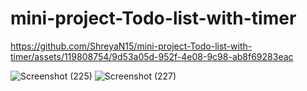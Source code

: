 # mini-project-Todo-list-with-timer


https://github.com/ShreyaN15/mini-project-Todo-list-with-timer/assets/119808754/9d53a05d-952f-4e08-9c98-ab8f69283eac

![Screenshot (225)](https://github.com/ShreyaN15/mini-project-Todo-list-with-timer/assets/119808754/fd048460-58d4-4ff0-ae04-2b98d88cd841)
![Screenshot (227)](https://github.com/ShreyaN15/mini-project-Todo-list-with-timer/assets/119808754/acf7231c-cedc-4352-8eb6-c59e31d0e330)
